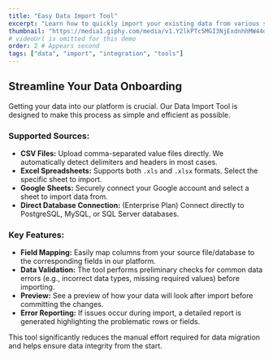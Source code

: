 ```yaml
---
title: "Easy Data Import Tool"
excerpt: "Learn how to quickly import your existing data from various sources using our intuitive import tool."
thumbnail: "https://media1.giphy.com/media/v1.Y2lkPTc5MGI3NjExdnhhMW44dnZzM2h5dXhzb2J5ZjNmNjBwZ292Mmt3bHNjYnN4ZHVxdiZlcD12MV9pbnRlcm5hbF9naWZfYnlfaWQmY3Q9Zw/EDFsgd92Oosnu/giphy.gif" # <-- Make sure this image exists in public/images/demos/
# videoUrl is omitted for this demo
order: 2 # Appears second
tags: ["data", "import", "integration", "tools"]
---
```


## Streamline Your Data Onboarding

Getting your data into our platform is crucial. Our Data Import Tool is designed to make this process as simple and efficient as possible.

### Supported Sources:

* **CSV Files:** Upload comma-separated value files directly. We automatically detect delimiters and headers in most cases.
* **Excel Spreadsheets:** Supports both `.xls` and `.xlsx` formats. Select the specific sheet to import.
* **Google Sheets:** Securely connect your Google account and select a sheet to import data from.
* **Direct Database Connection:** (Enterprise Plan) Connect directly to PostgreSQL, MySQL, or SQL Server databases.

### Key Features:

* **Field Mapping:** Easily map columns from your source file/database to the corresponding fields in our platform.
* **Data Validation:** The tool performs preliminary checks for common data errors (e.g., incorrect data types, missing required values) before importing.
* **Preview:** See a preview of how your data will look after import before committing the changes.
* **Error Reporting:** If issues occur during import, a detailed report is generated highlighting the problematic rows or fields.

This tool significantly reduces the manual effort required for data migration and helps ensure data integrity from the start.